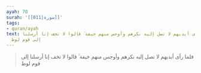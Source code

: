 ```yaml
---
ayah: 70
surah: '[[011|سورة]]'
tags:
- quran/ayah
text: فلما رأى أيديهم لا تصل إليه نكرهم وأوجس منهم خيفة ۚ قالوا لا تخف إنا أرسلنا
  إلى قوم لوط
---
```

> فلما رأى أيديهم لا تصل إليه نكرهم وأوجس منهم خيفة ۚ قالوا لا تخف إنا أرسلنا إلى قوم لوط

